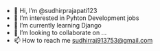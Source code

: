 - 👋 Hi, I’m @sudhirprajapati123
- 👀 I’m interested in Pyhton Development jobs
- 🌱 I’m currently learning Django
- 💞️ I’m looking to collaborate on ...
- 📫 How to reach me sudhirraj913753@gmail.com

<!---
sudhirprajapati123/sudhirprajapati123 is a ✨ special ✨ repository because its `README.md` (this file) appears on your GitHub profile.
You can click the Preview link to take a look at your changes.
--->
